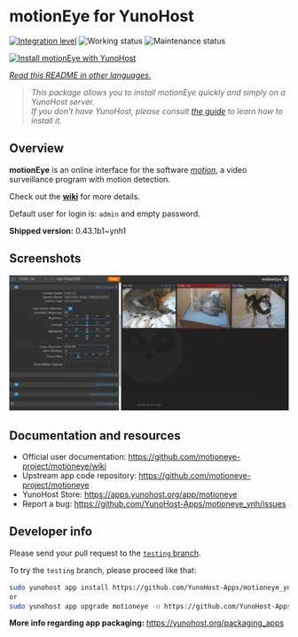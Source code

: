 <!--
N.B.: This README was automatically generated by <https://github.com/YunoHost/apps/tree/master/tools/readme_generator>
It shall NOT be edited by hand.
-->

# motionEye for YunoHost

[![Integration level](https://dash.yunohost.org/integration/motioneye.svg)](https://ci-apps.yunohost.org/ci/apps/motioneye/) ![Working status](https://ci-apps.yunohost.org/ci/badges/motioneye.status.svg) ![Maintenance status](https://ci-apps.yunohost.org/ci/badges/motioneye.maintain.svg)

[![Install motionEye with YunoHost](https://install-app.yunohost.org/install-with-yunohost.svg)](https://install-app.yunohost.org/?app=motioneye)

*[Read this README in other languages.](./ALL_README.md)*

> *This package allows you to install motionEye quickly and simply on a YunoHost server.*  
> *If you don't have YunoHost, please consult [the guide](https://yunohost.org/install) to learn how to install it.*

## Overview

**motionEye** is an online interface for the software [_motion_](https://motion-project.github.io/), a video surveillance program with motion detection.

Check out the [__wiki__](https://github.com/motioneye-project/motioneye/wiki) for more details.

Default user for login is: `admin` and empty password.


**Shipped version:** 0.43.1b1~ynh1

## Screenshots

![Screenshot of motionEye](./doc/screenshots/example.png)

## Documentation and resources

- Official user documentation: <https://github.com/motioneye-project/motioneye/wiki>
- Upstream app code repository: <https://github.com/motioneye-project/motioneye>
- YunoHost Store: <https://apps.yunohost.org/app/motioneye>
- Report a bug: <https://github.com/YunoHost-Apps/motioneye_ynh/issues>

## Developer info

Please send your pull request to the [`testing` branch](https://github.com/YunoHost-Apps/motioneye_ynh/tree/testing).

To try the `testing` branch, please proceed like that:

```bash
sudo yunohost app install https://github.com/YunoHost-Apps/motioneye_ynh/tree/testing --debug
or
sudo yunohost app upgrade motioneye -u https://github.com/YunoHost-Apps/motioneye_ynh/tree/testing --debug
```

**More info regarding app packaging:** <https://yunohost.org/packaging_apps>
